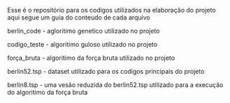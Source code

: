 Esse é o repositório para os codigos utilizados na elaboração do projeto aqui segue um guia do conteudo de cada arquivo

berlin_code - agloritimo genetico utilizado no projeto


codigo_teste - algoritimo guloso utilizado no projeto


força_bruta - algoritimo da força bruta utilizado no projeto


berlin52.tsp - dataset utilizado para os codigos principais do projeto


berlin8.tsp - uma vesão reduzida do berlin52.tsp utilizado para a execução do algoritimo da força bruta
